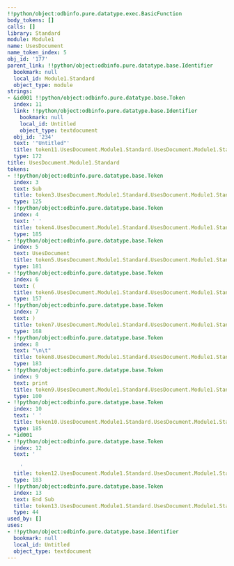 ```yaml
---
!!python/object:odbinfo.pure.datatype.exec.BasicFunction
body_tokens: []
calls: []
library: Standard
module: Module1
name: UsesDocument
name_token_index: 5
obj_id: '177'
parent_link: !!python/object:odbinfo.pure.datatype.base.Identifier
  bookmark: null
  local_id: Module1.Standard
  object_type: module
strings:
- &id001 !!python/object:odbinfo.pure.datatype.base.Token
  index: 11
  link: !!python/object:odbinfo.pure.datatype.base.Identifier
    bookmark: null
    local_id: Untitled
    object_type: textdocument
  obj_id: '234'
  text: '"Untitled"'
  title: token11.UsesDocument.Module1.Standard.UsesDocument.Module1.Standard
  type: 172
title: UsesDocument.Module1.Standard
tokens:
- !!python/object:odbinfo.pure.datatype.base.Token
  index: 3
  text: Sub
  title: token3.UsesDocument.Module1.Standard.UsesDocument.Module1.Standard
  type: 125
- !!python/object:odbinfo.pure.datatype.base.Token
  index: 4
  text: ' '
  title: token4.UsesDocument.Module1.Standard.UsesDocument.Module1.Standard
  type: 185
- !!python/object:odbinfo.pure.datatype.base.Token
  index: 5
  text: UsesDocument
  title: token5.UsesDocument.Module1.Standard.UsesDocument.Module1.Standard
  type: 181
- !!python/object:odbinfo.pure.datatype.base.Token
  index: 6
  text: (
  title: token6.UsesDocument.Module1.Standard.UsesDocument.Module1.Standard
  type: 157
- !!python/object:odbinfo.pure.datatype.base.Token
  index: 7
  text: )
  title: token7.UsesDocument.Module1.Standard.UsesDocument.Module1.Standard
  type: 168
- !!python/object:odbinfo.pure.datatype.base.Token
  index: 8
  text: "\n\t"
  title: token8.UsesDocument.Module1.Standard.UsesDocument.Module1.Standard
  type: 183
- !!python/object:odbinfo.pure.datatype.base.Token
  index: 9
  text: print
  title: token9.UsesDocument.Module1.Standard.UsesDocument.Module1.Standard
  type: 100
- !!python/object:odbinfo.pure.datatype.base.Token
  index: 10
  text: ' '
  title: token10.UsesDocument.Module1.Standard.UsesDocument.Module1.Standard
  type: 185
- *id001
- !!python/object:odbinfo.pure.datatype.base.Token
  index: 12
  text: '

    '
  title: token12.UsesDocument.Module1.Standard.UsesDocument.Module1.Standard
  type: 183
- !!python/object:odbinfo.pure.datatype.base.Token
  index: 13
  text: End Sub
  title: token13.UsesDocument.Module1.Standard.UsesDocument.Module1.Standard
  type: 44
used_by: []
uses:
- !!python/object:odbinfo.pure.datatype.base.Identifier
  bookmark: null
  local_id: Untitled
  object_type: textdocument
---
```

